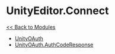 # UnityEditor.Connect
[<< Back to Modules](index.md)
- [UnityOAuth](UnityEditor.Connect.UnityOAuth.md)
- [UnityOAuth.AuthCodeResponse](UnityEditor.Connect.UnityOAuth.AuthCodeResponse.md)
